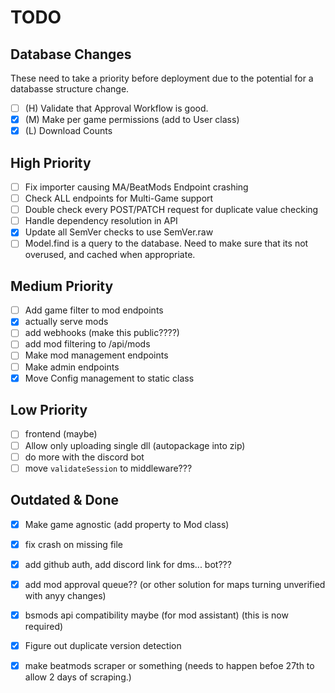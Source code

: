 # TODO
## Database Changes
These need to take a priority before deployment due to the potential for a databasse structure change.  
- [ ] (H) Validate that Approval Workflow is good.
- [x] (M) Make per game permissions (add to User class)
- [x] (L) Download Counts

## High Priority
- [ ] Fix importer causing MA/BeatMods Endpoint crashing
- [ ] Check ALL endpoints for Multi-Game support
- [ ] Double check every POST/PATCH request for duplicate value checking
- [ ] Handle dependency resolution in API 
- [x] Update all SemVer checks to use SemVer.raw
- [ ] Model.find is a query to the database. Need to make sure that its not overused, and cached when appropriate.

## Medium Priority
- [ ] Add game filter to mod endpoints
- [x] actually serve mods
- [ ] add webhooks (make this public????)
- [ ] add mod filtering to /api/mods
- [ ] Make mod management endpoints
- [ ] Make admin endpoints
- [x] Move Config management to static class 

## Low Priority
- [ ] frontend (maybe)
- [ ] Allow only uploading single dll (autopackage into zip)
- [ ] do more with the discord bot
- [ ] move `validateSession` to middleware???

## Outdated & Done
- [x] Make game agnostic (add property to Mod class)
- [x] fix crash on missing file 

- [x] add github auth, add discord link for dms... bot???
- [x] add mod approval queue?? (or other solution for maps turning unverified with anyy changes)
- [x] bsmods api compatibility maybe (for mod assistant) (this is now required)
- [x] Figure out duplicate version detection
- [x] make beatmods scraper or something (needs to happen befoe 27th to allow 2 days of scraping.)
